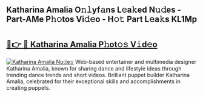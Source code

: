 ## Katharina Amalia O𝚗𝚕yf𝚊ns L𝚎a𝚔ed N𝚞𝚍es - Part-AMe P𝚑𝚘tos Vi𝚍𝚎o - H𝚘𝚝 Part L𝚎a𝚔s KL1Mp

# <h2><a href="http://kf33c0t.oniu.top/?m=Katharina+Amalia">🔗👉 🔴 Katharina Amalia P𝚑ot𝚘𝚜 V𝚒d𝚎o</a></h2>

[![Katharina Amalia Nu𝚍e𝚜](https://i.imgur.com/0qMVB7G.gif)](http://kf33c0t.oniu.top/?m=Katharina+Amalia)
Web-based entertainer and multimedia designer Katharina Amalia, known for sharing dance and lifestyle ideas through trending dance trends and short videos. Brilliant puppet builder Katharina Amalia, celebrated for their exceptional skills and accomplishments in creating puppets.  
